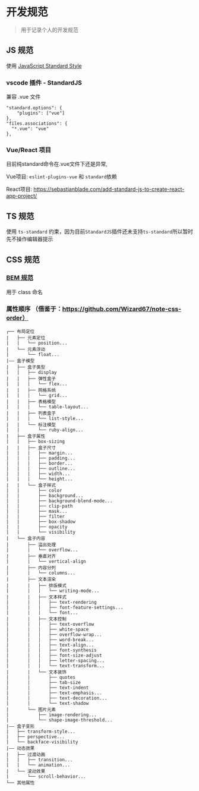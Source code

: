 # 开发规范

> 用于记录个人的开发规范

## JS 规范

使用 [JavaScript Standard Style](https://github.com/standard/standard/blob/master/docs/README-zhcn.md)

### vscode 插件 - StandardJS

兼容 .vue 文件

```
"standard.options": {
	"plugins": ["vue"]
},
"files.associations": {
  "*.vue": "vue"
},
```

### Vue/React 项目

目前纯standard命令在.vue文件下还是异常, 

Vue项目: `eslint-plugins-vue` 和 `standard`依赖

React项目: https://sebastianblade.com/add-standard-js-to-create-react-app-project/

## TS 规范

使用 `ts-standard` 约束，因为目前`StandardJS`插件还未支持`ts-standard`所以暂时先不操作编辑器提示

## CSS 规范

### [BEM 规范](http://getbem.com/introduction/)

用于 class 命名

### 属性顺序 （借鉴于：https://github.com/Wizard67/note-css-order）
```
┌── 布局定位
|   ├── 元素定位
|   |   └── position...
|   └── 元素浮动
|       └── float...
|—— 盒子模型
|   ├── 盒子类型
|   |   ├── display
|   |   ├── 弹性盒子
|   |   |   └── flex...
|   |   ├── 网格系统
|   |   |   └── grid...
|   |   ├── 表格模型
|   |   |   └── table-layout...
|   |   ├── 列表盒子
|   |   |   └── list-style...
|   |   └── 标注模型
|   |       └── ruby-align...
|   ├── 盒子属性
|   |   ├── box-sizing
|   |   ├── 盒子尺寸
|   |   |   ├── margin...
|   |   |   ├── padding...
|   |   |   ├── border...
|   |   |   ├── outline...
|   |   |   ├── width...
|   |   |   └── height...
|   |   └── 盒子样式
|   |       ├── color
|   |       ├── background...
|   |       ├── background-blend-mode...
|   |       ├── clip-path
|   |       ├── mask...
|   |       ├── filter
|   |       ├── box-shadow
|   |       ├── opacity
|   |       └── visibility
|   └── 盒子内容
|       ├── 溢出处理
|       |   └── overflow...
|       ├── 垂直对齐
|       |   └── vertical-align
|       ├── 内容分列
|       |   └── columns...
|       ├── 文本渲染
|       |   ├── 排版模式
|       |   |   └── writing-mode...
|       |   ├── 文本样式
|       |   |   ├── text-rendering
|       |   |   ├── font-feature-settings...
|       |   |   └── font...
|       |   ├── 文本控制
|       |   |   ├── text-overflow
|       |   |   ├── white-space
|       |   |   ├── overflow-wrap...
|       |   |   ├── word-break...
|       |   |   ├── text-align...
|       |   |   ├── font-synthesis
|       |   |   ├── font-size-adjust
|       |   |   ├── letter-spacing...
|       |   |   └── text-transform...
|       |   └── 文本装饰
|       |       ├── quotes
|       |       ├── tab-size
|       |       ├── text-indent
|       |       ├── text-emphasis...
|       |       ├── text-decoration...
|       |       └── text-shadow
|       └── 图片元素
|           ├── image-rendering...
|           └── shape-image-threshold...
|—— 盒子变形
|   ├── transform-style...
|   ├── perspective...
|   └── backface-visibility
|—— 动态效果
|   ├── 过渡动画
|   |   ├── transition...
|   |   └── animation...
|   └── 滚动效果
|       └── scroll-behavior...
└── 其他属性
```
